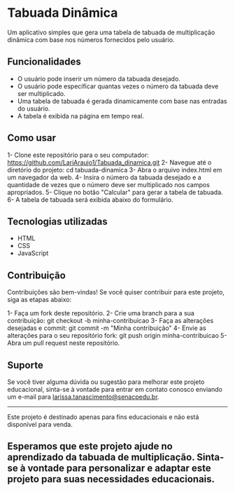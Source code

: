 # Tabuada Dinâmica

Um aplicativo simples que gera uma tabela de tabuada de multiplicação dinâmica com base nos números fornecidos pelo usuário.

## Funcionalidades

- O usuário pode inserir um número da tabuada desejado.
- O usuário pode especificar quantas vezes o número da tabuada deve ser multiplicado.
- Uma tabela de tabuada é gerada dinamicamente com base nas entradas do usuário.
- A tabela é exibida na página em tempo real.

## Como usar
1- Clone este repositório para o seu computador: https://github.com/LariAraujo1/Tabuada_dinamica.git
2- Navegue até o diretório do projeto: cd tabuada-dinamica
3- Abra o arquivo index.html em um navegador da web.
4- Insira o número da tabuada desejado e a quantidade de vezes que o número deve ser multiplicado nos campos apropriados.
5- Clique no botão "Calcular" para gerar a tabela de tabuada.
6- A tabela de tabuada será exibida abaixo do formulário.

## Tecnologias utilizadas
- HTML
- CSS
- JavaScript

## Contribuição
Contribuições são bem-vindas! Se você quiser contribuir para este projeto, siga as etapas abaixo:

1- Faça um fork deste repositório.
2- Crie uma branch para a sua contribuição: git checkout -b minha-contribuicao
3- Faça as alterações desejadas e commit: git commit -m "Minha contribuição"
4- Envie as alterações para o seu repositório fork: git push origin minha-contribuicao
5- Abra um pull request neste repositório.
 
## Suporte
 
Se você tiver alguma dúvida ou sugestão para melhorar este projeto educacional, sinta-se à vontade para entrar em contato conosco enviando um e-mail para larissa.tanascimento@senacpedu.br.
 
---
 
Este projeto é destinado apenas para fins educacionais e não está disponível para venda.
 
Esperamos que este projeto ajude no aprendizado da tabuada de multiplicação. Sinta-se à vontade para personalizar e adaptar este projeto para suas necessidades educacionais.
---

